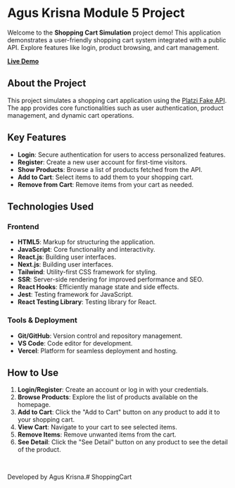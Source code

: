 # Agus Krisna Module 5 Project

Welcome to the **Shopping Cart Simulation** project demo! This application demonstrates a user-friendly shopping cart system integrated with a public API. Explore features like login, product browsing, and cart management.

[**Live Demo**](https://next-js-chi-umber-18.vercel.app/)

## About the Project
This project simulates a shopping cart application using the [Platzi Fake API](https://fakeapi.platzi.com/en/about/introduction/). The app provides core functionalities such as user authentication, product management, and dynamic cart operations.

## Key Features
- **Login**: Secure authentication for users to access personalized features.
- **Register**: Create a new user account for first-time visitors.
- **Show Products**: Browse a list of products fetched from the API.
- **Add to Cart**: Select items to add them to your shopping cart.
- **Remove from Cart**: Remove items from your cart as needed.

## Technologies Used

### Frontend
- **HTML5**: Markup for structuring the application.
- **JavaScript**: Core functionality and interactivity.
- **React.js**: Building user interfaces.
- **Next.js**: Building user interfaces.
- **Tailwind**: Utility-first CSS framework for styling.
- **SSR**: Server-side rendering for improved performance and SEO.
- **React Hooks**: Efficiently manage state and side effects.
- **Jest**: Testing framework for JavaScript.
- **React Testing Library**: Testing library for React.

### Tools & Deployment
- **Git/GitHub**: Version control and repository management.
- **VS Code**: Code editor for development.
- **Vercel**: Platform for seamless deployment and hosting.

## How to Use
1. **Login/Register**: Create an account or log in with your credentials.
2. **Browse Products**: Explore the list of products available on the homepage.
3. **Add to Cart**: Click the "Add to Cart" button on any product to add it to your shopping cart.
4. **View Cart**: Navigate to your cart to see selected items.
5. **Remove Items**: Remove unwanted items from the cart.
6. **See Detail**: Click the "See Detail" button on any product to see the detail of the product.

<br>

Developed by Agus Krisna.# ShoppingCart
